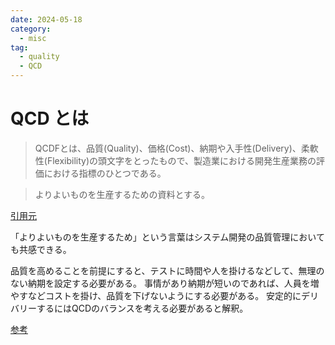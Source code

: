 ```yaml
---
date: 2024-05-18
category: 
  - misc
tag: 
  - quality
  - QCD
---
```


# QCD とは

> QCDFとは、品質(Quality)、価格(Cost)、納期や入手性(Delivery)、柔軟性(Flexibility)の頭文字をとったもので、製造業における開発生産業務の評価における指標のひとつである。

> よりよいものを生産するための資料とする。

[引用元](https://ja.wikipedia.org/wiki/QCDF) 

「よりよいものを生産するため」という言葉はシステム開発の品質管理においても共感できる。

品質を高めることを前提にすると、テストに時間や人を掛けるなどして、無理のない納期を設定する必要がある。
事情があり納期が短いのであれば、人員を増やすなどコストを掛け、品質を下げないようにする必要がある。
安定的にデリバリーするにはQCDのバランスを考える必要があると解釈。

[参考](https://www.keyence.co.jp/ss/general/manufacture-tips/qcd.jsp)